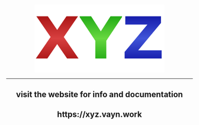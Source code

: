 <p align="center">
<img src="xyz_logo.png" width="350">
</p>

***

<h2 align="center">visit the website for info and documentation</h2>
<h2 align="center">https://xyz.vayn.work</h2>
